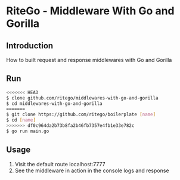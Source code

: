 # RiteGo - Middleware With Go and Gorilla

## Introduction
How to built request and response middlewares with Go and Gorilla

## Run
```bash
<<<<<<< HEAD
$ clone github.com/ritego/middlewares-with-go-and-gorilla
$ cd middlewares-with-go-and-gorilla
=======
$ git clone https://github.com/ritego/boilerplate [name]
$ cd [name]
>>>>>>> df0c964da2b73b8fa2b46fb7357e4fb1e33e782c
$ go run main.go
```

## Usage
1. Visit the default route localhost:7777
2. See the middleware in action in the console logs and response